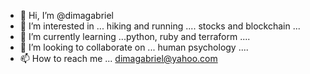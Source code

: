 - 👋 Hi, I’m @dimagabriel
- 👀 I’m interested in ... hiking and running .... stocks and blockchain ...
- 🌱 I’m currently learning ...python, ruby and terraform ....
- 💞️ I’m looking to collaborate on ... human psychology .... 
- 📫 How to reach me ... dimagabriel@yahoo.com

<!---
dimagabriel/dimagabriel is a ✨ special ✨ repository because its `README.md` (this file) appears on your GitHub profile.
You can click the Preview link to take a look at your changes.
--->
